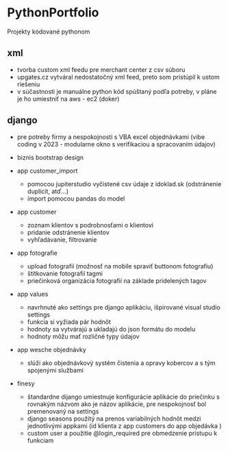 # PythonPortfolio
Projekty kódované pythonom

## xml
- tvorba custom xml feedu pre merchant center z csv súboru
- upgates.cz vytváral nedostatočný xml feed, preto som pristúpil k ustom riešeniu
- v súčastnosti je manuálne python kód spúštaný podľa potreby, v pláne je ho umiestniť na aws - ec2 (doker)

## django
- pre potreby firmy a nespokojnosti s VBA excel objednávkami (vibe coding v 2023 - modularne okno s verifikaciou a spracovaním údajov)
- biznis bootstrap design
- app customer_import
  - pomocou jupiterstudio vyčistené csv údaje z idoklad.sk (odstránenie duplicít, atď...)
  - import pomocou pandas do model
- app customer
  - zoznam klientov s podrobnosťami o klientovi
  - pridanie odstránenie klientov
  - vyhľadávanie, filtrovanie
- app fotografie
  - upload fotografií (možnosť na mobile spraviť buttonom fotografiu)
  - štítkovanie fotografií tagmi
  - priečinková organizácia fotografií na základe pridelených tagov
- app values
  - navrhnuté ako settings pre django aplikáciu, išpirované visual studio settings
  - funkcia si vyžiada pár hodnôt
  - hodnoty sa vytvárajú a ukladajú do json formátu do modelu
  - hodnoty môžu mať rozličné typy údajov
- app wesche objednávky
  - slúži ako objednávkový systém čistenia a opravy kobercov a s tým spojenými službami


- finesy
  - štandardne dijango umiestnuje konfigurácie aplikácie do priečinku s rovnakým názvom ako je názov aplikácie, pre nespokojnosť bol premenovaný na settings
  - django seasons použítý na prenos variabilných hodnôt medzi jednotlivými appkami (id klienta z app customers do app objedávka )
  - custom user a použitie @login_required pre obmedzenie prístupu k funkciam
